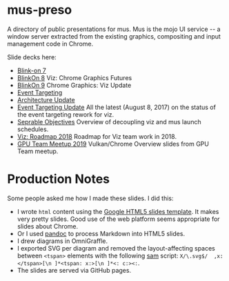 # mus-preso
A directory of public presentations for mus. Mus is the mojo UI service -- a window
server extracted from the existing graphics, compositing and input management
code in Chrome. 

Slide decks here:

*  [Blink-on 7](https://chromium.github.io/mus-preso/blinkon/index.html)
*  [BlinkOn 8](https://chromium.github.io/mus-preso/blinkon8/index.html) Viz: Chrome Graphics Futures
*  [BlinkOn 9](https://chromium.github.io/mus-preso/blinkon9/index.html) Chrome Graphics: Viz Update 
*  [Event Targeting](https://chromium.github.io/mus-preso/events/index.html)
*  [Architecture Update](https://chromium.github.io/mus-preso/archi/index.html)
*  [Event Targeting Update](https://chromium.github.io/mus-preso/eventupdate/index.html) All the latest (August 8, 2017) on the status of the event targeting rework for viz.
*  [Seprable Objectives](https://chromium.github.io/mus-preso/twogoals/index.html) Overview of decoupling viz and mus launch schedules.
*  [Viz: Roadmap 2018](https://chromium.github.io/mus-preso/roadmap18/index.html) Roadmap for Viz team work in 2018.
*  [GPU Team Meetup 2019](https://chromium.github.io/mus-preso/gpumeetup19/index.html) Vulkan/Chrome Overview slides from GPU Team meetup.

# Production Notes
Some people asked me how I made these slides. I did this:

* I wrote `html` content using the [Google HTML5 slides template](https://code.google.com/archive/p/html5slides/). It makes very pretty slides. Good use of the web platform seems appropriate for slides about Chrome.
* Or I used [pandoc](http://pandoc.org) to process Markdown into HTML5 slides.
* I drew diagrams in OmniGraffle.
* I exported SVG per diagram and removed the layout-affecting spaces between `<tspan>` elements with the following [sam](http://doc.cat-v.org/bell_labs/sam_lang_tutorial/) script: `X/\.svg$/  ,x:</tspan>[\n ]*<tspan: x:>[\n ]*<: c:><:`.
* The slides are served via GitHub pages.

